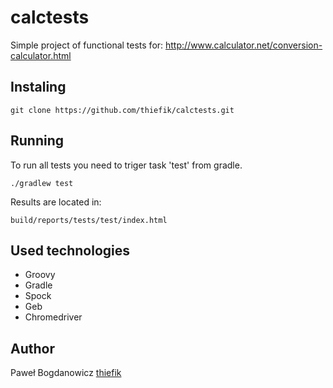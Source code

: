 # calctests

Simple project of functional tests for: http://www.calculator.net/conversion-calculator.html

## Instaling
```
git clone https://github.com/thiefik/calctests.git
```

## Running
To run all tests you need to triger task 'test' from gradle. 
```
./gradlew test
```
Results are located in:
```
build/reports/tests/test/index.html
```

## Used technologies
* Groovy
* Gradle
* Spock
* Geb
* Chromedriver

## Author
Paweł Bogdanowicz [thiefik](https://github.com/thiefik)
